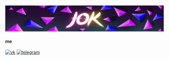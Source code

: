 ![Hearder](https://github.com/neJok/neJok/blob/main/assets/header.png)

#### me
[![vk](https://img.shields.io/badge/-Vk-black?style=for-the-badge&logo=Vk)](https://vk.com/ne_jok)
[![telegram](https://img.shields.io/badge/-Telegram-black?style=for-the-badge&logo=telegram)](https://t.me/ne_jok)
